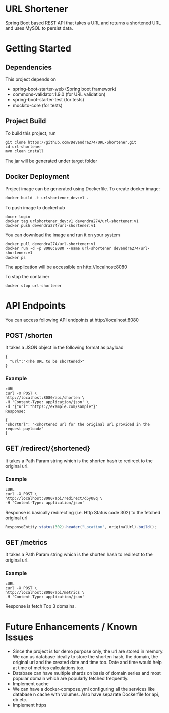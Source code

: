 # URL Shortener
Spring Boot based REST API that takes a URL and returns a shortened URL and uses MySQL to persist data.

# Getting Started
## Dependencies
This project depends on

- spring-boot-starter-web (Spring boot framework)
- commons-validator:1.9.0 (for URL validation)
- spring-boot-starter-test (for tests)
- mockito-core (for tests)

## Project Build
To build this project, run
```shell
git clone https://github.com/Devendra274/URL-Shortener.git
cd url-shortener
mvn clean install
```
The jar will be generated under target folder 

## Docker Deployment
Project image can be generated using Dockerfile. To create docker image:
```shell
docker build -t urlshortener_dev:v1 .
```

To push image to dockerhub
```shell
docer login
docker tag urlshortener_dev:v1 devendra274/url-shortener:v1
docker push devendra274/url-shortener:v1
```

You can download the image and run it on your system
```shell
docker pull devendra274/url-shortener:v1
docker run -d -p 8080:8080 --name url-shortener devendra274/url-shortener:v1
docker ps
```
The application will be accessible on http://localhost:8080

To stop the container
```shell
docker stop url-shortener
```

# API Endpoints
You can access following API endpoints at http://localhost:8080

## POST /shorten
It takes a JSON object in the following format as payload
```shell
{
  "url":"<The URL to be shortened>"
}
```
### Example
```shell
cURL
curl -X POST \
http://localhost:8080/api/shorten \
-H 'Content-Type: application/json' \
-d '{"url":"https://example.com/sample"}'
Response:

{
"shortUrl": "<shortened url for the original url provided in the request payload>"
}
```

## GET /redirect/{shortened}
It takes a Path Param string which is the shorten hash to redirect to the original url.
### Example
```shell
cURL
curl -X POST \
http://localhost:8080/api/redirect/d5yU8q \
-H 'Content-Type: application/json'
```
Response is basically redirecting (i.e. Http Status code 302) to the fetched original url
```java
ResponseEntity.status(302).header("Location", originalUrl).build();
```

## GET /metrics
It takes a Path Param string which is the shorten hash to redirect to the original url.
### Example
```shell
cURL
curl -X POST \
http://localhost:8080/api/metrics \
-H 'Content-Type: application/json'
```
Response is fetch Top 3 domains.

# Future Enhancements / Known Issues
- Since the project is for demo purpose only, the url are stored in memory. We can us database ideally to store the shorten hash, the domain, the original url and the created date and time too. Date and time would help at time of metrics calculations too. 
- Database can have multiple shards on basis of domain series and most popular domain which are popularly fetched frequently.
- Implement cache 
- We can have a docker-compose.yml configuring all the services like database n cache with volumes. Also have separate Dockerfile for api, db etc. 
- Implement https
